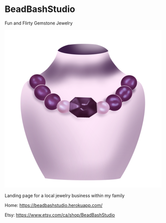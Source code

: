 # BeadBashStudio

 Fun and Flirty Gemstone Jewelry

![Beadbash Logo](/images/shadedArt.png)

Landing page for a local jewelry business within my family

Home: https://beadbashstudio.herokuapp.com/

Etsy: https://www.etsy.com/ca/shop/BeadBashStudio
